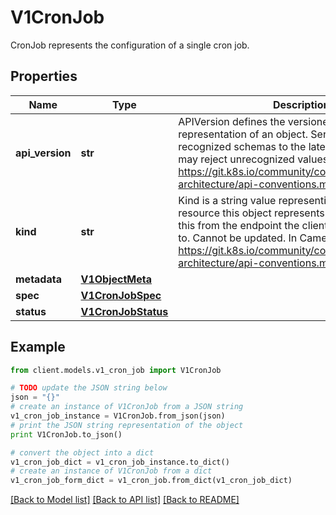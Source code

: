 # V1CronJob

CronJob represents the configuration of a single cron job.

## Properties
Name | Type | Description | Notes
------------ | ------------- | ------------- | -------------
**api_version** | **str** | APIVersion defines the versioned schema of this representation of an object. Servers should convert recognized schemas to the latest internal value, and may reject unrecognized values. More info: https://git.k8s.io/community/contributors/devel/sig-architecture/api-conventions.md#resources | [optional] 
**kind** | **str** | Kind is a string value representing the REST resource this object represents. Servers may infer this from the endpoint the client submits requests to. Cannot be updated. In CamelCase. More info: https://git.k8s.io/community/contributors/devel/sig-architecture/api-conventions.md#types-kinds | [optional] 
**metadata** | [**V1ObjectMeta**](V1ObjectMeta.md) |  | [optional] 
**spec** | [**V1CronJobSpec**](V1CronJobSpec.md) |  | [optional] 
**status** | [**V1CronJobStatus**](V1CronJobStatus.md) |  | [optional] 

## Example

```python
from client.models.v1_cron_job import V1CronJob

# TODO update the JSON string below
json = "{}"
# create an instance of V1CronJob from a JSON string
v1_cron_job_instance = V1CronJob.from_json(json)
# print the JSON string representation of the object
print V1CronJob.to_json()

# convert the object into a dict
v1_cron_job_dict = v1_cron_job_instance.to_dict()
# create an instance of V1CronJob from a dict
v1_cron_job_form_dict = v1_cron_job.from_dict(v1_cron_job_dict)
```
[[Back to Model list]](../README.md#documentation-for-models) [[Back to API list]](../README.md#documentation-for-api-endpoints) [[Back to README]](../README.md)


